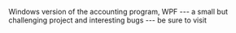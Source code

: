 Windows version of the accounting program, WPF --- a small but challenging project and interesting bugs --- be sure to visit

